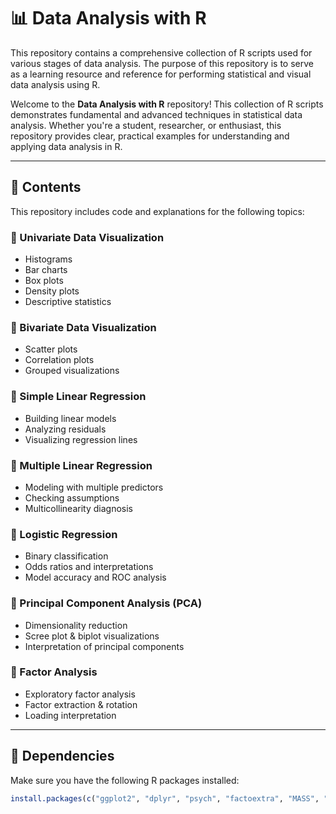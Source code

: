 # 📊 Data Analysis with R
This repository contains a comprehensive collection of R scripts used for various stages of data analysis. The purpose of this repository is to serve as a learning resource and reference for performing statistical and visual data analysis using R.

Welcome to the **Data Analysis with R** repository! This collection of R scripts demonstrates fundamental and advanced techniques in statistical data analysis. Whether you're a student, researcher, or enthusiast, this repository provides clear, practical examples for understanding and applying data analysis in R.

---

## 📂 Contents

This repository includes code and explanations for the following topics:

### 🔹 Univariate Data Visualization
- Histograms
- Bar charts
- Box plots
- Density plots
- Descriptive statistics

### 🔹 Bivariate Data Visualization
- Scatter plots
- Correlation plots
- Grouped visualizations

### 🔹 Simple Linear Regression
- Building linear models
- Analyzing residuals
- Visualizing regression lines

### 🔹 Multiple Linear Regression
- Modeling with multiple predictors
- Checking assumptions
- Multicollinearity diagnosis

### 🔹 Logistic Regression
- Binary classification
- Odds ratios and interpretations
- Model accuracy and ROC analysis

### 🔹 Principal Component Analysis (PCA)
- Dimensionality reduction
- Scree plot & biplot visualizations
- Interpretation of principal components

### 🔹 Factor Analysis
- Exploratory factor analysis
- Factor extraction & rotation
- Loading interpretation

---

## 🧰 Dependencies

Make sure you have the following R packages installed:

```r
install.packages(c("ggplot2", "dplyr", "psych", "factoextra", "MASS", "caret", "pROC"))

